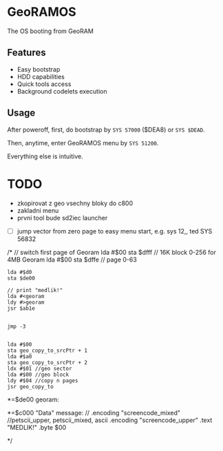 # GeoRAMOS

The OS booting from GeoRAM

## Features
- Easy bootstrap
- HDD capabilities
- Quick tools access
- Background codelets execution

## Usage

After poweroff, first, do bootstrap by ```SYS 57000``` ($DEA8) or ```SYS $DEAD```.

Then, anytime, enter GeoRAMOS menu by ```SYS 51200```.

Everything else is intuitive.

# TODO
- zkopirovat z geo vsechny bloky do c800
- zakladni menu
- prvni tool bude sd2iec launcher
- [ ] jump vector from zero page to easy menu start, e.g. sys 12,, ted SYS 56832


/*
    // switch first page of Georam
    lda #$00
    sta $dfff  // 16K block 0-256 for 4MB Georam
    lda #$00
    sta $dffe  // page 0-63

    lda #$d0
    sta $de00

    // print "medlik!"
    lda #<georam
    ldy #>georam
    jsr $ab1e


    jmp -3


    lda #$00
    sta geo_copy_to_srcPtr + 1
    lda #$a0
    sta geo_copy_to_srcPtr + 2
    ldx #$01 //geo sector
    lda #$00 //geo block
    ldy #$04 //copy n pages
    jsr geo_copy_to


*=$de00
georam:

*=$c000 "Data"
message:
// .encoding "screencode_mixed"  //petscii_upper, petscii_mixed, ascii
.encoding "screencode_upper"
    .text "MEDLIK!"
    .byte $00

*/